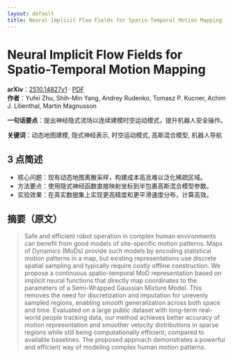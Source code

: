 ```yaml
---
layout: default
title: Neural Implicit Flow Fields for Spatio-Temporal Motion Mapping
---
```


# Neural Implicit Flow Fields for Spatio-Temporal Motion Mapping
**arXiv**：[2510.14827v1](https://arxiv.org/abs/2510.14827) · [PDF](https://arxiv.org/pdf/2510.14827.pdf)  
**作者**：Yufei Zhu, Shih-Min Yang, Andrey Rudenko, Tomasz P. Kucner, Achim J. Lilienthal, Martin Magnusson  

**一句话要点**：提出神经隐式流场以连续建模时空运动模式，提升机器人安全操作。

**关键词**：动态地图建模, 隐式神经表示, 时空运动模式, 高斯混合模型, 机器人导航

## 3 点简述
- 核心问题：现有动态地图离散采样，构建成本高且难以泛化稀疏区域。
- 方法要点：使用隐式神经函数直接映射坐标到半包裹高斯混合模型参数。
- 实验效果：在真实数据集上实现更高精度和更平滑速度分布，计算高效。

## 摘要（原文）

> Safe and efficient robot operation in complex human environments can benefit
> from good models of site-specific motion patterns. Maps of Dynamics (MoDs)
> provide such models by encoding statistical motion patterns in a map, but
> existing representations use discrete spatial sampling and typically require
> costly offline construction. We propose a continuous spatio-temporal MoD
> representation based on implicit neural functions that directly map coordinates
> to the parameters of a Semi-Wrapped Gaussian Mixture Model. This removes the
> need for discretization and imputation for unevenly sampled regions, enabling
> smooth generalization across both space and time. Evaluated on a large public
> dataset with long-term real-world people tracking data, our method achieves
> better accuracy of motion representation and smoother velocity distributions in
> sparse regions while still being computationally efficient, compared to
> available baselines. The proposed approach demonstrates a powerful and
> efficient way of modeling complex human motion patterns.

